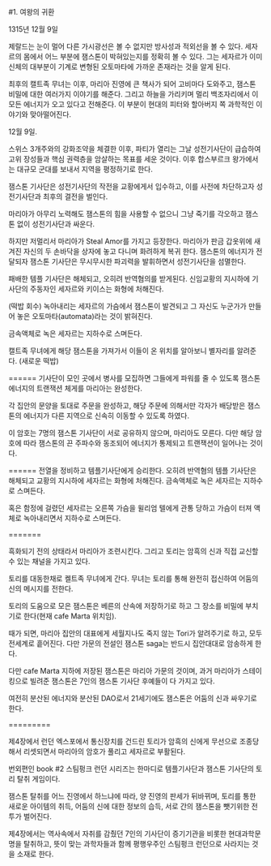 #1. 여왕의 귀환

1315년 12월 9일

제랄드는 눈이 멀어 다른 가시광선은 볼 수 없지만 방사성과 적외선을 볼 수 있다. 세자르의 몸에서 어느 부분에 잼스톤이 박혀있는지를 정확히 볼 수 있다. 그는 세자르가 이미 신체의 대부분이 기계로 변형된 오토마타에 가까운 존재라는 것을 알게 된다.

최후의 캘트족 무녀는 이후, 마리아 진영에 큰 책사가 되어 고비마다 도와주고, 잼스톤 비밀에 대한 여러가지 이야기를 해준다. 그리고 하늘을 가리키며 멀리 백조자리에서 이 모든 에너지가 오고 있다고 전해준다. 이 부분이 현대의 피터와 할아버지 쪽 과학적인 이야기와 맞아떨어진다.

12월 9일.

스위스 3개주와의 강화조약을 체결한 이후, 파티가 열리는 그날 성전기사단이 급습하여 고위 장성들과 핵심 권력층을 암살하는 목표를 세운 것이다. 이후 합스부르크 왕가에서는 대규모 군대를 보내서 지역을 평정하기로 한다.

잼스톤 기사단은 성전기사단의 작전을 교황에게서 입수하고, 이를 사전에 차단하고자 성전기사단과 최후의 결전을 벌인다.

마리아가 아무리 노력해도 잼스톤의 힘을 사용할 수 없으니
그냥 죽기를 각오하고 잼스톤 없이 성전기사단과 싸운다.

하지만
저멀리서 마리아가 Steal Amor를 가지고 등장한다.
마리아가 판금 갑옷위에 새겨진 자신의 두 손바닥을 상자에 놓고 다니며 화려하게 복귀 한다.
잼스톤의 에너지가 전달되자 잼스톤 기사단은 무시무시한 파괴력을 발휘하면서 성전기사단을 섬멸한다.

패배한 템플 기사단은 해체되고, 오히려 반역혐의를 받게된다.
신임교황의 지시하에 기사단의 주동자인 세자르와 키이스는 화형에 처해진다.

(떡밥 회수) 녹아내리는 세자르의 가슴에서 잼스톤이 발견되고 그 자신도 누군가가 만들어 놓은 오토마타(automata)라는 것이 밝혀진다.

금속액체로 녹은 세자르는 지하수로 스며든다.

캘트족 무녀에게 해당 잼스톤을 가져가서 이들이 온 위치를 알아보니 별자리를 알려준다. (새로운 떡밥)

======
기사단이 모인 곳에서 병사를 모집하면 그들에게 파워를 줄 수 있도록 잼스톤 에너지의 트랜잭션 체게를 마리아는 완성한다.

각 집안의 문양을 토대로 주문을 완성하고, 해당 주문에 의해서만 각자가 배당받은 잼스톤의 에너지가 다른 지역으로 신속히 이동할 수 있도록 하였다.

이 암호는 7명의 잼스톤 기사단이 서로 공유하지 않으며, 마리아도 모른다. 다만 해당 암호에 따라 잼스톤의 끈 주파수와 동조되어 에너지가 통제되고 트랜잭션이 일어나는 것이다.

======
전열을 정비하고 템플기사단에게 승리한다. 오히려 반역혐의 템플 기사단은 해체되고 교황의 지시하에 세자르는 화형에 처해진다. 금속액체로 녹은 세자르는 지하수로 스며든다.

혹은 함정에 걸렸던 세자르는 오른쪽 가슴을 윌리엄 텔에게 관통 당하고 가슴이 터져 액체로 녹아내리면서 지하수로 스며든다.

=======

흑화되기 전의 상태라서 마리아가 조련시킨다. 그리고 토리는 암흑의 신과 직접 교신할 수 있는 채널을 가지고 있다.

토리를 대동한채로 켈트족 무녀에게 간다.
무녀는 토리를 통해 완전히 접신하여 어둠의 신의 메시지를 전한다.

토리의 도움으로 모은 잼스톤은 베른의 산속에 저장하기로 하고 그 장소를 비밀에 부치기로 한다(현재 cafe Marta 위치임).

때가 되면, 마리아 집안의 대표에게 세월지나도 죽지 않는 Tori가 알려주기로 하고, 모두 전세계로 흩어진다. 다만 가문의 전설인 잼스톤 saga는 반드시 집안대대로 암송하게 한다.

다만 cafe Marta 지하에 저장된 잼스톤은 마리아 가문의 것이며, 과거 마리아가 스테이킹으로 빌려준 잼스톤은 7인의 잼스톤 기사단 후예들이 다 가지고 있다.

여전히 분산된 에너지와 분산된 DAO로서 21세기에도 잼스톤은 어둠의 신과 싸우기로 한다.


=========

제4장에서 런던 엑스포에서 통신장치를 건드린 토리가 암흑의 신에게 무선으로 조종당해서 리셋되면서 마리아의 암호가 풀리고 세자르로 부활된다.

번외편인  book #2 스팀펑크 런던 시리즈는 한마디로 템플기사단과 잼스톤 기사단의 토리 탈취 게임이다.

잼스톤 탈취를 어느 진영에서 하느냐에 따라, 양 진영의 판세가 뒤바뀌며, 토리를 통한 새로운 아이템의 취득, 어둠의 신에 대한 정보의 습득,  서로 간의 잼스톤을 뺏기위한 전투가 벌어진다.

제4장에서는 역사속에서 자취를 감췄던 7인의 기사단이 증기기관을 비롯한 현대과학문명을 탈취하고, 뜻이 맞는 과학자들과 함께 평행우주인 스팀펑크 런던으로 사라지는 것을 소재로 한다.

